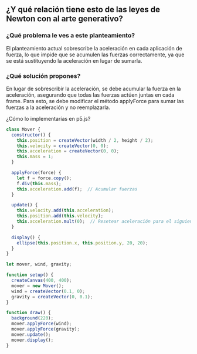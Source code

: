 ## ¿Y qué relación tiene esto de las leyes de Newton con al arte generativo?
###  ¿Qué problema le ves a este planteamiento?
El planteamiento actual sobrescribe la aceleración en cada aplicación de fuerza, lo que impide que se acumulen las fuerzas correctamente, ya que se está 
sustituyendo la aceleración en lugar de sumarla.

### ¿Qué solución propones?
 En lugar de sobrescribir la aceleración, se debe acumular la fuerza en la aceleración, asegurando que todas las fuerzas actúen juntas en cada frame. Para esto, 
se debe modificar el método applyForce para sumar las fuerzas a la aceleración y no reemplazarla.

¿Cómo lo implementarías en p5.js?
``` js
class Mover {
  constructor() {
    this.position = createVector(width / 2, height / 2);
    this.velocity = createVector(0, 0);
    this.acceleration = createVector(0, 0);
    this.mass = 1;
  }

  applyForce(force) {
    let f = force.copy();
    f.div(this.mass);
    this.acceleration.add(f);  // Acumular fuerzas
  }

  update() {
    this.velocity.add(this.acceleration);
    this.position.add(this.velocity);
    this.acceleration.mult(0);  // Resetear aceleración para el siguiente frame
  }

  display() {
    ellipse(this.position.x, this.position.y, 20, 20);
  }
}

let mover, wind, gravity;

function setup() {
  createCanvas(400, 400);
  mover = new Mover();
  wind = createVector(0.1, 0);
  gravity = createVector(0, 0.1);
}

function draw() {
  background(220);
  mover.applyForce(wind);
  mover.applyForce(gravity);
  mover.update();
  mover.display();
}

```
